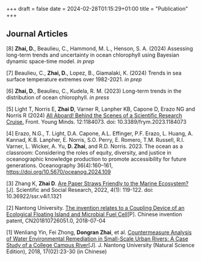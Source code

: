 +++ 
draft = false 
date = 2024-02-28T01:15:29+01:00 
title = "Publication" 
+++

## Journal Articles

[8] **Zhai, D.**, Beaulieu, C., Hammond, M. L., Henson, S. A. (2024) Assessing
long-term trends and uncertainty in ocean chlorophyll using Bayesian dynamic
space-time model. *in prep*

[7] Beaulieu, C., **Zhai, D.**, Lopez, B., Giamalaki, K. (2024) Trends in sea surface
temperature extremes over 1982-2021. *in prep*

[6] **Zhai, D.**, Beaulieu, C., Kudela, R. M. (2023) Long-term trends in the distribution
of ocean chlorophyll. *in press*

[5] Light T, Norris E, **Zhai D**, Varner R, Lanpher KB, Capone D, Erazo NG and
Norris R (2024) [All Aboard! Behind the Scenes of a Scientific Research Cruise.](https://kids.frontiersin.org/articles/10.3389/frym.2023.1184073)
Front. Young Minds. 12:1184073. doi: 10.3389/frym.2023.1184073

[4] Erazo, N.G., T. Light, D.A. Capone, A.L. Effinger, P.F. Erazo, L. Huang, A.
Kannad, K.B. Lanpher, E. Norris, S.O. Perry, E. Romero, T.M. Russell, R.I. Varner,
L. Wicker, A. Yu, **D. Zhai**, and R.D. Norris. 2023. The ocean as a classroom:
Considering the roles of equity, diversity, and justice in oceanographic knowledge
production to promote accessibility for future generations. Oceanography
36(4):160–161, https://doi.org/10.5670/oceanog.2024.109

[3] Zhang K, **Zhai D**. [Are Paper Straws Friendly to the Marine Ecosystem?](https://ojs.bbwpublisher.com/index.php/ssr/article/view/4590)[J].
Scientific and Social Research, 2022, 4(1): 119-122. doi: 10.36922/ssr.v4i1.1321

[2] Nantong University. [The invention relates to a Coupling Device of an Ecological
Floating Island and Microbial Fuel Cell](https://xueshu.baidu.com/usercenter/paper/show?paperid=1p4700e0ss3q0g60hm6m0890y7789733)[P]. Chinese invention patent,
CN201810726051.0, 2018-07-04

[1] Wenliang Yin, Fei Zhong, **Dongran Zhai**, et al. [Countermeasure Analysis of
Water Environmental Remediation in Small-Scale Urban Rivers; A Case Study of a
College Campus River](https://xueshu.baidu.com/usercenter/paper/show?paperid=183b0xc0fm4d0vk0bs2d02105t526727&sc_from=pingtai4&cmd=paper_forward&title=%E5%B0%8F%E5%9E%8B%E5%9F%8E%E5%B8%82%E6%99%AF%E8%A7%82%E6%B0%B4%E4%BD%93%E6%B0%B4%E7%8E%AF%E5%A2%83%E7%9A%84%E6%95%B4%E6%B2%BB%E5%AF%B9%E7%AD%96%E2%80%94%E2%80%94%E4%BB%A5%E6%9F%90%E9%AB%98%E6%A0%A1%E6%A0%A1%E5%9B%AD%E6%B2%B3%E6%B5%81%E4%B8%BA%E4%BE%8B&wise=0)[J]. J. Nantong University (Natural Science Edition), 2018,
17(02):23-30 (in Chinese)
